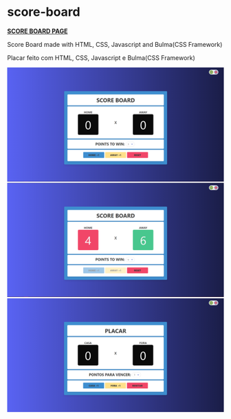 # score-board
<a href="https://mayckonrebecci.github.io/score-keeper/"><strong>SCORE BOARD PAGE</strong></a>

Score Board made with HTML, CSS, Javascript and Bulma(CSS Framework)

Placar feito com HTML, CSS, Javascript e Bulma(CSS Framework)

<img src="img/screenshot1.png">
<img src="img/screenshot2.png">
<img src="img/screenshot3_pt-br.png">
